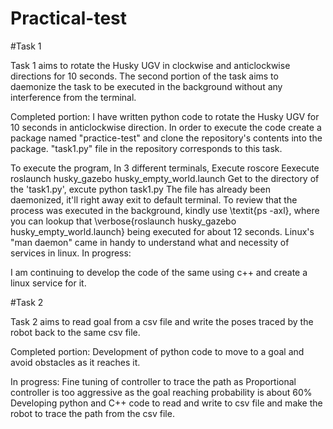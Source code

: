 # Practical-test
#Task 1

Task 1 aims to rotate the Husky UGV in clockwise and anticlockwise directions for 10 seconds. The second portion of the task aims to daemonize the task to be executed in the background without any interference from the terminal.

Completed portion: 
I have written python code to rotate the Husky UGV for 10 seconds in anticlockwise direction. In order to execute the code create a package named "practice-test" and clone the repository's contents into the package. "task1.py" file in the repository corresponds to this task.

To execute the program, 
In 3 different terminals,
    Execute roscore
    Eexecute roslaunch husky_gazebo husky_empty_world.launch
    Get to the directory of the 'task1.py', excute python task1.py
    The file has already been daemonized, it'll right away exit to default terminal.
To review that the process was executed in the background, kindly use \textit{ps -axl}, where you can lookup that \verbose{roslaunch husky\_gazebo husky\_empty\_world.launch} being executed for about 12 seconds.
Linux's "man daemon" came in handy to understand what and necessity of services in linux.
In progress: 

I am continuing to develop the code of the same using c++ and create a linux service for it.

#Task 2

Task 2 aims to read goal from a csv file and write the poses traced by the robot back to the same csv file.

Completed portion:
Development of python code to move to a goal and avoid obstacles as it reaches it.

In progress:
Fine tuning of controller to trace the path as Proportional controller is too aggressive as the goal reaching probability is about 60\%
Developing python and C++ code to read and write to csv file and make the robot to trace the path from the csv file.
